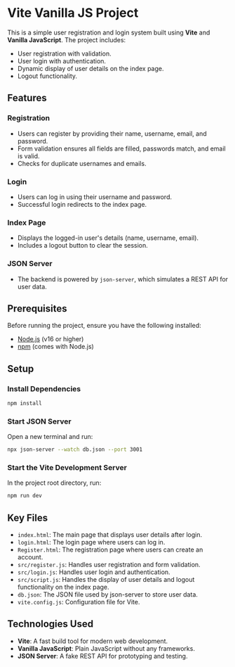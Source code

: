 # Vite Vanilla JS Project

This is a simple user registration and login system built using **Vite** and **Vanilla JavaScript**. The project includes:

- User registration with validation.
- User login with authentication.
- Dynamic display of user details on the index page.
- Logout functionality.

## Features

### Registration

- Users can register by providing their name, username, email, and password.
- Form validation ensures all fields are filled, passwords match, and email is valid.
- Checks for duplicate usernames and emails.

### Login

- Users can log in using their username and password.
- Successful login redirects to the index page.

### Index Page

- Displays the logged-in user's details (name, username, email).
- Includes a logout button to clear the session.

### JSON Server

- The backend is powered by `json-server`, which simulates a REST API for user data.

## Prerequisites

Before running the project, ensure you have the following installed:

- [Node.js](https://nodejs.org/) (v16 or higher)
- [npm](https://www.npmjs.com/) (comes with Node.js)

## Setup

### Install Dependencies

```bash
npm install
```

### Start JSON Server

Open a new terminal and run:

```bash
npx json-server --watch db.json --port 3001
```

### Start the Vite Development Server

In the project root directory, run:

```bash
npm run dev
```

## Key Files

- `index.html`: The main page that displays user details after login.
- `login.html`: The login page where users can log in.
- `Register.html`: The registration page where users can create an account.
- `src/register.js`: Handles user registration and form validation.
- `src/login.js`: Handles user login and authentication.
- `src/script.js`: Handles the display of user details and logout functionality on the index page.
- `db.json`: The JSON file used by json-server to store user data.
- `vite.config.js`: Configuration file for Vite.

## Technologies Used

- **Vite**: A fast build tool for modern web development.
- **Vanilla JavaScript**: Plain JavaScript without any frameworks.
- **JSON Server**: A fake REST API for prototyping and testing.
